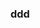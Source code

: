 <!--
 * @Description:
 * @Version: 2.0
 * @Autor: wuwei3
 * @Date: 2020-05-08 09:44:52
 * @LastEditors: Please set LastEditors
 * @LastEditTime: 2020-05-08 09:44:53
 -->

### ddd
